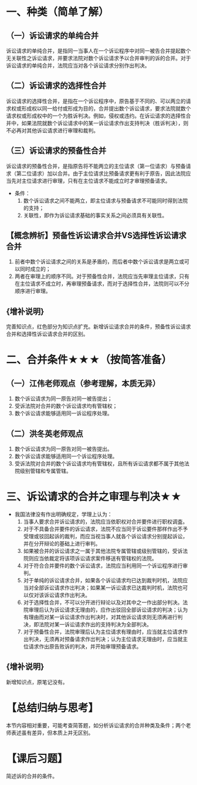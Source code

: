 # 一、种类（简单了解）
## （一）诉讼请求的单纯合并
诉讼请求的单纯合并，是指同一当事人在一个诉讼程序中对同一被告合并提起数个无关联性之诉讼请求，并要求法院对数个诉讼请求予以合并审判的诉的合并。对于诉讼请求的单纯合并，法院应当对各个诉讼请求分别作出判决。
## （二）诉讼请求的选择性合并
诉讼请求的选择性合并，是指在一个诉讼程序中，原告基于不同的、可以两立的请求权或形成权以同一给付或形成为目的，合并提出数个诉讼请求，要求法院就数个请求权或形成权中的一个为胜诉判决。例如，侵权或违约。在诉讼请求的选择性合并中，如果法院就数个诉讼请求中的某一诉讼请求作出支持判决（胜诉判决），则不必再对其他诉讼请求进行审理和裁判。
## （三）诉讼请求的预备性合并
诉讼请求的预备性合并，是指原告将不能两立的主位请求（第一位请求）与预备请求（第二位请求）加以合并。由于主位请求比预备请求更有利于原告，因此法院应当先对主位请求进行审理，只有在主位请求不能成立时才审理预备请求。

- 条件：
	1. 数个诉讼请求之间不能两立，即主位请求与预备请求不可能同时得到法院的支持；
	2. 关联性，即作为诉讼请求基础的事实关系之间必须具有关联性。
## 【概念辨析】预备性诉讼请求合并VS选择性诉讼请求合并
1. 前者中数个诉讼请求之间的关系是矛盾的，而后者中数个诉讼请求是两立或可以同时成立的；
2. 两者在审理上的顺序不同。对于预备性合并，法院应当先审理主位请求，只有在主位请求不成立时，再审理预备请求，而对于选择性合并，法院则可以不分顺序进行审理。
## {增补说明}
完善知识点，红色部分为知识点扩充。新增诉讼请求合并的条件，预备性诉讼请求合并和选择性诉讼请求合并的区别。
# 二、合并条件★★★（按简答准备）
## （一）江伟老师观点（参考理解，本质无异）
1. 数个诉讼请求为同一原告对同一被告提出；
2. 受诉法院对合并的数个诉讼请求均有管辖权；
3. 数个诉讼请求能够适用同一诉讼程序处理。
## （二）洪冬英老师观点
1. 数个诉讼请求为同一原告对同一被告提出。
2. 数个诉讼请求能够适用同一个诉讼程序处理。
3. 受诉法院对合并的数个诉讼请求均有管辖权，且所有诉讼请求都不属于其他法院级别管辖和专属管辖。
# 三、诉讼请求的合并之审理与判决★★
- 我国法律没有作出明确规定，学理上认为：
	1. 当事人要求合并诉讼请求的，法院应当依职权对合并要件进行职权调査。
	2. 对于不具备合并要件的诉讼请求，法院不应当同于诉讼要件那样作出不予受理或驳回起诉的裁判，而应当视当事人就各个诉讼请求分别提起诉讼，并在分开辩论的基础上进行审判。
	3. 如果被合并的诉讼请求之一属于其他法院专属管辖或级别管辖的，受诉法院则应当依裁定将该项诉讼请求案件移送有管辖权的法院。
	4. 对于符合合并要件的数个诉讼请求，法院应当利用同一个诉讼程序进行审判。
	5. 对于单纯的诉讼请求合并，如果各个诉讼请求均已达到裁判时机，法院应当对全部诉讼请求作岀判决；如果某一诉讼请求已达裁判时机，法院也可以仅对该诉讼请求作出判决。
	6. 对于选择性合并，不可以分开进行辩论以及对其中之一作出部分判决。法院审理后认为诉讼请求无理由的，应作出驳回全部诉讼请求的判决；认为有理由而对某一诉讼请求作出判决时，对其他诉讼请求则无须再进行判决，即法院对某一诉讼请求作出的支持判决为全部判决。
	7. 对于预备性合并，法院审理后认为主位请求有理由时，应当就主位请求作出判决，无须再对预备请求作岀判决；认为主位请求无理由时，应当就主位请求作出原告败诉的判决，并开始审理预备请求。
## {增补说明}
新增知识点，原笔记没有。
# 【总结归纳与思考】
本节内容相对重要，可能考查简答题，如分析诉讼请求的合并种类及条件；两个老师表述虽有差异，但本质上并无区别。
# 【课后习题】
简述诉的合并的条件。
